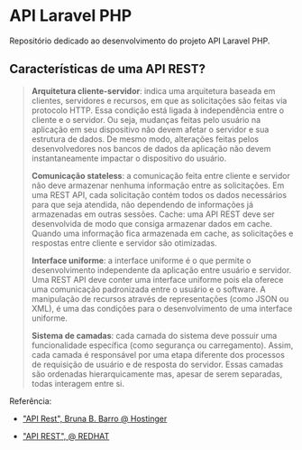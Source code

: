 # API Laravel PHP

Repositório dedicado ao desenvolvimento do projeto API Laravel PHP.

## Características de uma API REST?

>**Arquitetura cliente-servidor**: indica uma arquitetura baseada em clientes, servidores e recursos, em que as solicitações são feitas via protocolo HTTP. Essa condição está ligada à independência entre o cliente e o servidor. Ou seja, mudanças feitas pelo usuário na aplicação em seu dispositivo não devem afetar o servidor e sua estrutura de dados. De mesmo modo, alterações feitas pelos desenvolvedores nos bancos de dados da aplicação não devem instantaneamente impactar o dispositivo do usuário.
>
>**Comunicação stateless**: a comunicação feita entre cliente e servidor não deve armazenar nenhuma informação entre as solicitações. Em uma REST API, cada solicitação contém todos os dados necessários para que seja atendida, não dependendo de informações já armazenadas em outras sessões.
Cache: uma API REST deve ser desenvolvida de modo que consiga armazenar dados em cache. Quando uma informação fica armazenada em cache, as solicitações e respostas entre cliente e servidor são otimizadas.
>
>**Interface uniforme**: a interface uniforme é o que permite o desenvolvimento independente da aplicação entre usuário e servidor. Uma REST API deve conter uma interface uniforme pois ela oferece uma comunicação padronizada entre o usuário e o software. A manipulação de recursos através de representações (como JSON ou XML), é uma das condições para o desenvolvimento de uma interface uniforme.
>
>**Sistema de camadas**: cada camada do sistema deve possuir uma funcionalidade específica (como segurança ou carregamento). Assim, cada camada é responsável por uma etapa diferente dos processos de requisição de usuário e de resposta do servidor. Essas camadas são ordenadas hierarquicamente mas, apesar de serem separadas, todas interagem entre si.




Referência:

- ["API Rest", Bruna B. Barro @ Hostinger](https://www.hostinger.com.br/tutoriais/api-restful)

- ["API REST",  @ REDHAT](https://www.redhat.com/pt-br/topics/api/what-is-a-rest-api)
